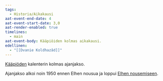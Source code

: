 ```yaml
---
tags:
  - Historia/Aikakausi
aat-event-end-date: 4
aat-event-start-date: 3,0
aat-render-enabled: true
timelines:
  - main
aat-event-body: Kääpiöiden kolmas aikakausi.
edellinen:
  - "[[Dvanie Koldhazâd]]"
---
```

[Kääpiöden](Kääpiöt.md) kalenterin kolmas ajanjakso. 

Ajanjakso alkoi noin 1950 ennen Elhen nousua ja loppui [Elhen nousemiseen](Elhen%20nouseminen.md).
